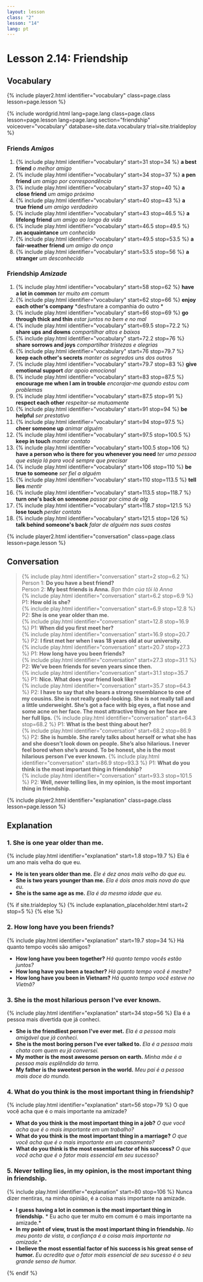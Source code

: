 ```yaml
---
layout: lesson
class: "2"
lesson: "14"	
lang: pt
---
```


# Lesson 2.14: Friendship


## Vocabulary
{% include player2.html identifier="vocabulary" class=page.class lesson=page.lesson %}


{% include wordgrid.html lang=page.lang
		class=page.class 
		lesson=page.lesson 
		lang=page.lang
		section="friendship"
		voiceover="vocabulary"
		database=site.data.vocabulary 
		trial=site.trialdeploy %}


### Friends *Amigos*

1. {% include play.html identifier="vocabulary" start=31 stop=34 %} **a best friend** *o melhor amigo*
2. {% include play.html identifier="vocabulary" start=34 stop=37 %} **a pen friend** *um amigo por correspondência*
3. {% include play.html identifier="vocabulary" start=37 stop=40 %} **a close friend** *um amigo próximo*
4. {% include play.html identifier="vocabulary" start=40 stop=43 %} **a true friend** *um amigo verdadeiro*
5. {% include play.html identifier="vocabulary" start=43 stop=46.5 %} **a lifelong friend** *um amigo ao longo da vida*
6. {% include play.html identifier="vocabulary" start=46.5 stop=49.5 %} **an acquaintance** *um conhecido*
7. {% include play.html identifier="vocabulary" start=49.5 stop=53.5 %} **a fair-weather friend** *um amigo da onça*
8. {% include play.html identifier="vocabulary" start=53.5 stop=56 %} **a stranger** *um desconhecido*


### Friendship *Amizade*

1. {% include play.html identifier="vocabulary" start=58 stop=62 %}  **have a lot in common** *ter muito em comum*
2. {% include play.html identifier="vocabulary" start=62 stop=66 %}  **enjoy each other's company** *desfrutare a companhia do outro *
3. {% include play.html identifier="vocabulary" start=66 stop=69 %}  **go through thick and thin** *estar juntos no bem e no mal*
4. {% include play.html identifier="vocabulary" start=69.5 stop=72.2 %}  **share ups and downs** *compartilhar altos e baixos*
5. {% include play.html identifier="vocabulary" start=72.2 stop=76 %}  **share sorrows and joys** *compartilhar tristezas e alegrias*
6. {% include play.html identifier="vocabulary" start=76 stop=79.7 %}  **keep each other's secrets** *manter os segredos uns dos outros*
7. {% include play.html identifier="vocabulary" start=79.7 stop=83 %}  **give emotional support** *dar apoio emocional*
8. {% include play.html identifier="vocabulary" start=83 stop=87.5 %}  **encourage me when I am in trouble** *encorajar-me quando estou com problemas*
9. {% include play.html identifier="vocabulary" start=87.5 stop=91 %}  **respect each other** *respeitar-se mutuamente*
10. {% include play.html identifier="vocabulary" start=91 stop=94 %}  **be helpful** *ser prestativo*
11. {% include play.html identifier="vocabulary" start=94 stop=97.5 %}  **cheer someone up** *animar alguém*
12. {% include play.html identifier="vocabulary" start=97.5 stop=100.5 %}  **keep in touch** *manter contato*
13. {% include play.html identifier="vocabulary" start=100.5 stop=106 %}  **have a person who is there for you whenever you need** *ter uma pessoa que esteja lá para você sempre que precisar*
14. {% include play.html identifier="vocabulary" start=106 stop=110 %}  **be true to someone** *ser fiel a alguém*
15. {% include play.html identifier="vocabulary" start=110 stop=113.5 %}  **tell lies** *mentir*
16. {% include play.html identifier="vocabulary" start=113.5 stop=118.7 %}  **turn one's back on someone** *passar por cima de alg*
17. {% include play.html identifier="vocabulary" start=118.7 stop=121.5 %}  **lose touch** *perder contato*
18. {% include play.html identifier="vocabulary" start=121.5 stop=126 %}  **talk behind someone's back** *falar de alguém nas suas costas*


{% include player2.html identifier="conversation" class=page.class lesson=page.lesson %}
## Conversation


> {% include play.html identifier="conversation" start=2 stop=6.2 %} Person 1: **Do you have a best friend?**     
> Person 2: **My best friends is Anna.**  *Bạn thân của tôi là Anna*   
> {% include play.html identifier="conversation" start=6.2 stop=6.9 %}  P1: **How old is she?**   
> {% include play.html identifier="conversation" start=6.9 stop=12.8 %}  P2: **She is one year older than me.**    
> {% include play.html identifier="conversation" start=12.8 stop=16.9 %}  P1: **When did you first meet her?**    
> {% include play.html identifier="conversation" start=16.9 stop=20.7 %}  P2: **I first met her when I was 18 years old at our university.**    
> {% include play.html identifier="conversation" start=20.7 stop=27.3 %}  P1: **How long have you been friends?**     
> {% include play.html identifier="conversation" start=27.3 stop=31.1 %}  P2: **We’ve been friends for seven years since then.**      
> {% include play.html identifier="conversation" start=31.1 stop=35.7 %}  P1: **Nice. What does your friend look like?**       
> {% include play.html identifier="conversation" start=35.7 stop=64.3 %}  P2: **I have to say that she bears a strong resemblance to one of my cousins. She is not really   good-looking. She is not really tall and a little underweight. She’s got a face with big eyes, a flat nose and some acne on her face. The most attractive thing on her face are her full lips.** 
> {% include play.html identifier="conversation" start=64.3 stop=68.2 %}  P1: **What is the best thing about her?**       
> {% include play.html identifier="conversation" start=68.2 stop=86.9 %}  P2: **She is  humble. She rarely talks about herself or what she has and she doesn’t look down on people. She’s also hilarious. I never feel bored when she’s around. To be honest, she is the most hilarious person I’ve ever known.** 
> {% include play.html identifier="conversation" start=86.9 stop=93.3 %}  P1: **What do you think is the most important thing in friendship?**  
> {% include play.html identifier="conversation" start=93.3 stop=101.5 %}  P2: **Well, never telling lies, in my opinion, is the most important thing in friendship.** 



{% include player2.html identifier="explanation" class=page.class lesson=page.lesson %}
## Explanation

### 1. She is one year older than me. 

{% include play.html identifier="explanation" start=1.8 stop=19.7 %} 
Ela é um ano mais velha do que eu.

- **He is ten years older than me.** *Ele é dez anos mais velho do que eu.*
- **She is two years younger than me.** *Ela é dois anos mais nova do que eu.*
- **She is the same age as me.** *Ela é da mesma idade que eu.*

{% if site.trialdeploy %}
	{% include explanation_placeholder.html start=2 stop=5 %}
	{% else %}


###  2. How long have you been friends?

{% include play.html identifier="explanation" start=19.7 stop=34 %}
Há quanto tempo vocês são amigos?

- **How long have you been together?** *Há quanto tempo vocês estão juntos?*   
- **How long have you been a teacher?** *Há quanto tempo você é mestre?*   
- **How long have you been in Vietnam?** *Há quanto tempo você esteve no Vietnã?*   

###  3. She is the most hilarious person I’ve ever known.

{% include play.html identifier="explanation" start=34 stop=56 %}
Ela é a pessoa mais divertida que já conheci.

- **She is the friendliest person I've ever met.** *Ela é a pessoa mais amigável que já conheci.*
- **She is the most boring person I've ever talked to.** *Ela é a pessoa mais chata com quem eu já conversei.*
- **My mother is the most awesome person on earth.** *Minha mãe é a pessoa mais esplêndida da terra.*
- **My father is the sweetest person in the world.** *Meu pai é a pessoa mais doce do mundo.*

###  4. What do you think is the most important thing in friendship?

{% include play.html identifier="explanation" start=56 stop=79 %}
O que você acha que é o mais importante na amizade?

- **What do you think is the most important thing in a job?** *O que você acha que é o mais importante em um trabalho?*
- **What do you think is the most important thing in a marriage?** *O que você acha que é o mais importante em um casamento?*
- **What do you think is the most essential factor of his success?** *O que você acha que é o fator mais essencial em seu sucesso?*

###  5.  Never telling lies, in my opinion, is the most important thing in friendship.

{% include play.html identifier="explanation" start=80 stop=106 %}
Nunca dizer mentiras, na minha opinião, é a coisa mais importante na amizade.

- **I guess having a lot in common is the most important thing in friendship.** *
Eu acho que ter muito em comum é o mais importante na amizade.*
- **In my point of view, trust is the most important thing in friendship.** *No meu ponto de vista, a confiança é a coisa mais importante na amizade.**
- **I believe the most essential factor of his success is his great sense of humor.** *Eu acredito que o fator mais essencial de seu sucesso é o seu grande senso de humor.*


{% endif %}